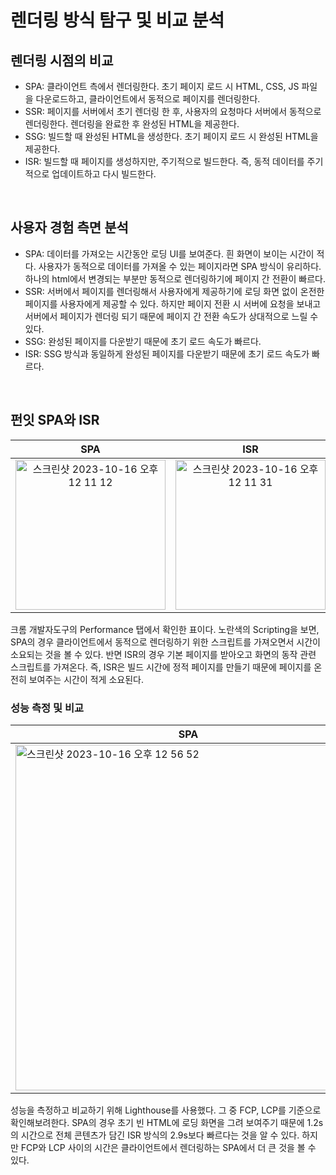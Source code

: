 # 렌더링 방식 탐구 및 비교 분석

## 렌더링 시점의 비교

- SPA: 클라이언트 측에서 렌더링한다. 초기 페이지 로드 시 HTML, CSS, JS 파일을 다운로드하고, 클라이언트에서 동적으로 페이지를 렌더링한다.
- SSR: 페이지를 서버에서 초기 렌더링 한 후, 사용자의 요청마다 서버에서 동적으로 렌더링한다. 렌더링을 완료한 후 완성된 HTML을 제공한다.
- SSG: 빌드할 때 완성된 HTML을 생성한다. 초기 페이지 로드 시 완성된 HTML을 제공한다.
- ISR: 빌드할 때 페이지를 생성하지만, 주기적으로 빌드한다. 즉, 동적 데이터를 주기적으로 업데이트하고 다시 빌드한다.

<br>

## 사용자 경험 측면 분석

- SPA: 데이터를 가져오는 시간동안 로딩 UI를 보여준다. 흰 화면이 보이는 시간이 적다. 사용자가 동적으로 데이터를 가져올 수 있는 페이지라면 SPA 방식이 유리하다. 하나의 html에서 변경되는 부분만 동적으로 렌더링하기에 페이지 간 전환이 빠르다.
- SSR: 서버에서 페이지를 렌더링해서 사용자에게 제공하기에 로딩 화면 없이 온전한 페이지를 사용자에게 제공할 수 있다. 하지만 페이지 전환 시 서버에 요청을 보내고 서버에서 페이지가 렌더링 되기 때문에 페이지 간 전환 속도가 상대적으로 느릴 수 있다.
- SSG: 완성된 페이지를 다운받기 때문에 초기 로드 속도가 빠르다.
- ISR: SSG 방식과 동일하게 완성된 페이지를 다운받기 때문에 초기 로드 속도가 빠르다.

<br>

## 펀잇 SPA와 ISR

|                                                                                 SPA                                                                                 |                                                                                 ISR                                                                                 |
| :-----------------------------------------------------------------------------------------------------------------------------------------------------------------: | :-----------------------------------------------------------------------------------------------------------------------------------------------------------------: |
| <img width="240" alt="스크린샷 2023-10-16 오후 12 11 12" src="https://github.com/Leejin-Yang/woowacourse-log/assets/78616893/31f5dacb-cf18-422f-89e5-47a789d8c42c"> | <img width="240" alt="스크린샷 2023-10-16 오후 12 11 31" src="https://github.com/Leejin-Yang/woowacourse-log/assets/78616893/4d29bd75-595e-4ed3-90bc-5d191d942bda"> |

크롬 개발자도구의 Performance 탭에서 확인한 표이다. 노란색의 Scripting을 보면, SPA의 경우 클라이언트에서 동적으로 렌더링하기 위한 스크립트를 가져오면서 시간이 소요되는 것을 볼 수 있다. 반면 ISR의 경우 기본 페이지를 받아오고 화면의 동작 관련 스크립트를 가져온다. 즉, ISR은 빌드 시간에 정적 페이지를 만들기 때문에 페이지를 온전히 보여주는 시간이 적게 소요된다.

### 성능 측정 및 비교

| SPA                                                                                                                                                                 | ISR                                                                                                                                                                 |
| ------------------------------------------------------------------------------------------------------------------------------------------------------------------- | ------------------------------------------------------------------------------------------------------------------------------------------------------------------- |
| <img width="553" alt="스크린샷 2023-10-16 오후 12 56 52" src="https://github.com/Leejin-Yang/woowacourse-log/assets/78616893/69dcda09-ec0f-4ab5-ad4e-9fecbcdd5674"> | <img width="553" alt="스크린샷 2023-10-16 오후 12 42 40" src="https://github.com/Leejin-Yang/woowacourse-log/assets/78616893/dea214f6-2f76-497c-9ba7-7ff6142f5bb5"> |

성능을 측정하고 비교하기 위해 Lighthouse를 사용했다. 그 중 FCP, LCP를 기준으로 확인해보려한다. SPA의 경우 초기 빈 HTML에 로딩 화면을 그려 보여주기 때문에 1.2s의 시간으로 전체 콘텐츠가 담긴 ISR 방식의 2.9s보다 빠르다는 것을 알 수 있다. 하지만 FCP와 LCP 사이의 시간은 클라이언트에서 렌더링하는 SPA에서 더 큰 것을 볼 수 있다.
